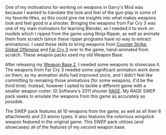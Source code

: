 One of my motivations for working on weapons in Garry's Mod was because I wanted to translate the look and feel of the gun-play in some of my favorite titles, as this could give me insights into what makes weapons look and feel good in a shooter. Bringing the weapons from Far Cry 3 was one of my main motivators for learning Blender, as I needed it to work on models which I ripped from the game using Ninja Ripper, as well as animate them from scratch (since these ripper programs have no way to extract animations). I used these skills to bring weapons from [Counter Strike: Global Offensive](https://steamcommunity.com/sharedfiles/filedetails/?id=239687689) and [Far Cry 3](https://steamcommunity.com/sharedfiles/filedetails/?id=271699506) over to the game, hand-animated from scratch. These weapon packs used my old Weapon Base. 

After releasing my [Weapon Base 2](buuswepbase), I needed some weapons to showcase it. The weapons from Far Cry 3 needed some significant animation work done on them, as my animation skills had improved since, and I didn't feel like committing to remaking those animations (for some weapons, it'd be the third time). Instead, however I opted to tackle a different game with a smaller weapon roster: ID Software's 2011 shooter [RAGE](https://en.wikipedia.org/wiki/Rage_(video_game)). My RAGE SWEP pack seeks to emulate the weapons from this game as accurately as possible.

The SWEP pack features all 10 weapons from the game, as well as all their 6 attachments and 23 ammo types. It also features the notorious wingstick weapon featured in the original game. This SWEP pack utilizes (and showcases) all of the features of my second weapon base.
